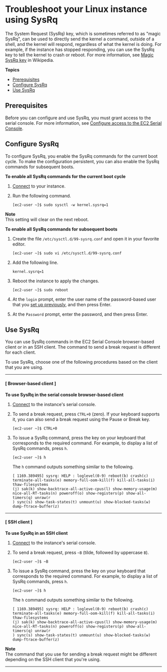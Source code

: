 # Troubleshoot your Linux instance using SysRq<a name="SysRq"></a>

The System Request \(SysRq\) key, which is sometimes referred to as "magic SysRq", can be used to directly send the kernel a command, outside of a shell, and the kernel will respond, regardless of what the kernel is doing\. For example, if the instance has stopped responding, you can use the SysRq key to tell the kernel to crash or reboot\. For more information, see [Magic SysRq key](https://en.wikipedia.org/wiki/Magic_SysRq_key) in Wikipedia\.

**Topics**
+ [Prerequisites](#sysrq-prerequisites)
+ [Configure SysRq](#configure-sysrq)
+ [Use SysRq](#use-sysrq)

## Prerequisites<a name="sysrq-prerequisites"></a>

Before you can configure and use SysRq, you must grant access to the serial console\. For more information, see [Configure access to the EC2 Serial Console](configure-access-to-serial-console.md)\.

## Configure SysRq<a name="configure-sysrq"></a>

To configure SysRq, you enable the SysRq commands for the current boot cycle\. To make the configuration persistent, you can also enable the SysRq commands for subsequent boots\.

**To enable all SysRq commands for the current boot cycle**

1. [Connect](AccessingInstances.md) to your instance\.

1. Run the following command\.

   ```
   [ec2-user ~]$ sudo sysctl -w kernel.sysrq=1
   ```
**Note**  
This setting will clear on the next reboot\.

**To enable all SysRq commands for subsequent boots**

1. Create the file `/etc/sysctl.d/99-sysrq.conf` and open it in your favorite editor\.

   ```
   [ec2-user ~]$ sudo vi /etc/sysctl.d/99-sysrq.conf
   ```

1. Add the following line\.

   ```
   kernel.sysrq=1
   ```

1. Reboot the instance to apply the changes\.

   ```
   [ec2-user ~]$ sudo reboot
   ```

1. At the `login` prompt, enter the user name of the password\-based user that you [set up previously](configure-access-to-serial-console.md#set-user-password), and then press Enter\.

1. At the `Password` prompt, enter the password, and then press Enter\.

## Use SysRq<a name="use-sysrq"></a>

You can use SysRq commands in the EC2 Serial Console browser\-based client or in an SSH client\. The command to send a break request is different for each client\.

To use SysRq, choose one of the following procedures based on the client that you are using\.

------
#### [ Browser\-based client ]

**To use SysRq in the serial console browser\-based client**

1. [Connect](connect-to-serial-console.md#sc-connection-methods) to the instance's serial console\.

1. To send a break request, press `CTRL+0` \(zero\)\. If your keyboard supports it, you can also send a break request using the Pause or Break key\.

   ```
   [ec2-user ~]$ CTRL+0
   ```

1. To issue a SysRq command, press the key on your keyboard that corresponds to the required command\. For example, to display a list of SysRq commands, press `h`\.

   ```
   [ec2-user ~]$ h
   ```

   The `h` command outputs something similar to the following\.

   ```
   [ 1169.389495] sysrq: HELP : loglevel(0-9) reboot(b) crash(c) terminate-all-tasks(e) memory-full-oom-kill(f) kill-all-tasks(i) thaw-filesystems
   (j) sak(k) show-backtrace-all-active-cpus(l) show-memory-usage(m) nice-all-RT-tasks(n) poweroff(o) show-registers(p) show-all-timers(q) unraw(r
   ) sync(s) show-task-states(t) unmount(u) show-blocked-tasks(w) dump-ftrace-buffer(z)
   ```

------
#### [ SSH client ]

**To use SysRq in an SSH client**

1. [Connect](connect-to-serial-console.md#sc-connection-methods) to the instance's serial console\.

1. To send a break request, press `~B` \(tilde, followed by uppercase `B`\)\.

   ```
   [ec2-user ~]$ ~B
   ```

1. To issue a SysRq command, press the key on your keyboard that corresponds to the required command\. For example, to display a list of SysRq commands, press `h`\.

   ```
   [ec2-user ~]$ h
   ```

   The `h` command outputs something similar to the following\.

   ```
   [ 1169.389495] sysrq: HELP : loglevel(0-9) reboot(b) crash(c) terminate-all-tasks(e) memory-full-oom-kill(f) kill-all-tasks(i) thaw-filesystems
   (j) sak(k) show-backtrace-all-active-cpus(l) show-memory-usage(m) nice-all-RT-tasks(n) poweroff(o) show-registers(p) show-all-timers(q) unraw(r
   ) sync(s) show-task-states(t) unmount(u) show-blocked-tasks(w) dump-ftrace-buffer(z)
   ```
**Note**  
The command that you use for sending a break request might be different depending on the SSH client that you're using\.

------